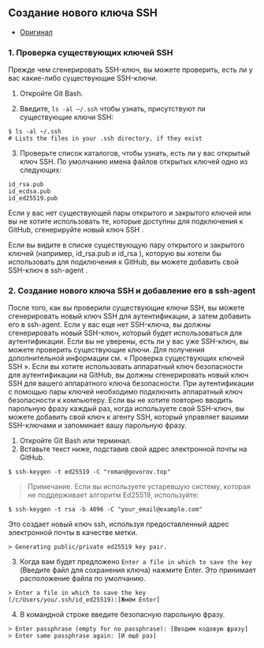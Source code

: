 ## Создание нового ключа SSH

- [Оригинал](https://docs.github.com/en/github/authenticating-to-github/connecting-to-github-with-ssh/generating-a-new-ssh-key-and-adding-it-to-the-ssh-agent#about-ssh-key-generation)


### 1. Проверка существующих ключей SSH
Прежде чем сгенерировать SSH-ключ, вы можете проверить, есть ли у вас какие-либо существующие SSH-ключи.

1. Откройте Git Bash.

2. Введите, `ls -al ~/.ssh` чтобы узнать, присутствуют ли существующие ключи SSH:
```shell
$ ls -al ~/.ssh
# Lists the files in your .ssh directory, if they exist
```

3. Проверьте список каталогов, чтобы узнать, есть ли у вас открытый ключ SSH. По умолчанию имена файлов открытых ключей одно из следующих:
```shell
id_rsa.pub
id_ecdsa.pub
id_ed25519.pub
```

Если у вас нет существующей пары открытого и закрытого ключей или вы не хотите использовать те, которые доступны для подключения к GitHub, сгенерируйте новый ключ SSH .

Если вы видите в списке существующую пару открытого и закрытого ключей (например, id_rsa.pub и id_rsa ), которую вы хотели бы использовать для подключения к GitHub, вы можете добавить свой SSH-ключ в ssh-agent .

### 2. Создание нового ключа SSH и добавление его в ssh-agent
После того, как вы проверили существующие ключи SSH, вы можете сгенерировать новый ключ SSH для аутентификации, а затем добавить его в ssh-agent.
Если у вас еще нет SSH-ключа, вы должны сгенерировать новый SSH-ключ, который будет использоваться для аутентификации. Если вы не уверены, есть ли у вас уже SSH-ключ, вы можете проверить существующие ключи. Для получения дополнительной информации см. « Проверка существующих ключей SSH ».
Если вы хотите использовать аппаратный ключ безопасности для аутентификации на GitHub, вы должны сгенерировать новый ключ SSH для вашего аппаратного ключа безопасности. При аутентификации с помощью пары ключей необходимо подключить аппаратный ключ безопасности к компьютеру.
Если вы не хотите повторно вводить парольную фразу каждый раз, когда используете свой SSH-ключ, вы можете добавить свой ключ к агенту SSH, который управляет вашими SSH-ключами и запоминает вашу парольную фразу.
1. Откройте Git Bash или терминал.
2. Вставьте текст ниже, подставив свой адрес электронной почты на GitHub.
```shell
$ ssh-keygen -t ed25519 -C "roman@govorov.top"
```
>Примечание. Если вы используете устаревшую систему, которая не поддерживает алгоритм Ed25519, используйте:
```shell 
$ ssh-keygen -t rsa -b 4096 -C "your_email@example.com"
```
Это создает новый ключ ssh, используя предоставленный адрес электронной почты в качестве метки.
```shell 
> Generating public/private ed25519 key pair.
```
3. Когда вам будет предложено `Enter a file in which to save the key` (Введите файл для сохранения ключа) нажмите Enter. Это принимает расположение файла по умолчанию.
```shell 
> Enter a file in which to save the key (/c/Users/you/.ssh/id_ed25519):[Жмём Enter]
```
4. В командной строке введите безопасную парольную фразу.
```shell 
> Enter passphrase (empty for no passphrase): [Вводим кодовую фразу]
> Enter same passphrase again: [И ещё раз]
```
